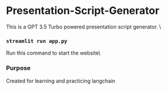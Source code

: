 # Presentation-Script-Generator
This is a GPT 3.5 Turbo powered presentation script generator. \
### `streamlit run app.py` 
Run this command to start the website\
### Purpose
Created for learning and practicing langchain